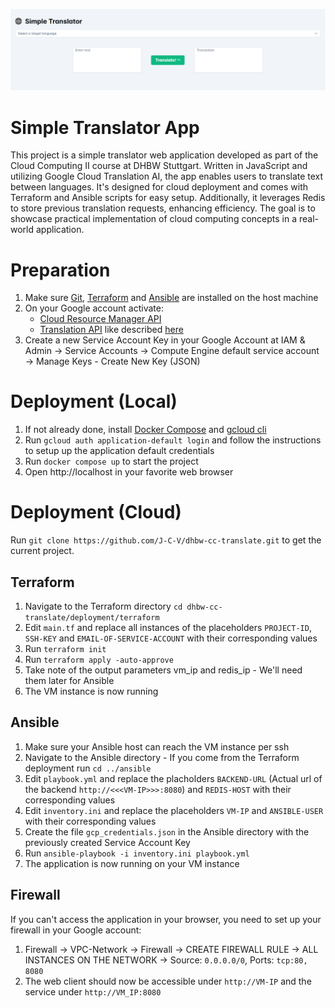 <!--ToDo: Docs-->

![Preview](./docs/preview.png)

# Simple Translator App

This project is a simple translator web application developed as part of the Cloud Computing II course at DHBW Stuttgart. Written in JavaScript and utilizing Google Cloud Translation AI, the app enables users to translate text between languages. It's designed for cloud deployment and comes with Terraform and Ansible scripts for easy setup. Additionally, it leverages Redis to store previous translation requests, enhancing efficiency. The goal is to showcase practical implementation of cloud computing concepts in a real-world application.

# Preparation

1. Make sure [Git](https://git-scm.com/), [Terraform](https://www.terraform.io/) and [Ansible](https://www.ansible.com/) are installed on the host machine
2. On your Google account activate: 
   - [Cloud Resource Manager API](https://console.cloud.google.com/marketplace/product/google/cloudresourcemanager.googleapis.com)
   - [Translation API](https://console.cloud.google.com/marketplace/product/google/translate.googleapis.com) like described [here](https://cloud.google.com/translate/docs/setup)
3. Create a new Service Account Key in your Google Account at IAM & Admin -> Service Accounts -> Compute Engine default service account -> Manage Keys - Create New Key (JSON)

# Deployment (Local)

1. If not already done, install [Docker Compose](https://docs.docker.com/compose/install/) and [gcloud cli](https://cloud.google.com/sdk/docs/install)
2. Run `gcloud auth application-default login` and follow the instructions to setup up the application default credentials
3. Run `docker compose up` to start the project
4. Open http://localhost in your favorite web browser

# Deployment (Cloud)

Run `git clone https://github.com/J-C-V/dhbw-cc-translate.git` to get the current project.

## Terraform

1. Navigate to the Terraform directory `cd dhbw-cc-translate/deployment/terraform`
2. Edit `main.tf` and replace all instances of the placeholders `PROJECT-ID`, `SSH-KEY` and `EMAIL-OF-SERVICE-ACCOUNT` with their corresponding values
3. Run `terraform init`
4. Run `terraform apply -auto-approve`
5. Take note of the output parameters vm_ip and redis_ip - We'll need them later for Ansible
6. The VM instance is now running

## Ansible

1.  Make sure your Ansible host can reach the VM instance per ssh
2.  Navigate to the Ansible directory - If you come from the Terraform deployment run `cd ../ansible`
3.  Edit `playbook.yml` and replace the placholders `BACKEND-URL` (Actual url of the backend `http://<<<VM-IP>>>:8080`) and `REDIS-HOST` with their corresponding values
4. Edit `inventory.ini` and replace the placeholders `VM-IP` and `ANSIBLE-USER` with their corresponding values
5. Create the file `gcp_credentials.json` in the Ansible directory with the previously created Service Account Key
6. Run `ansible-playbook -i inventory.ini playbook.yml`
7. The application is now running on your VM instance

## Firewall

If you can't access the application in your browser, you need to set up your firewall in your Google account:

1. Firewall -> VPC-Network -> Firewall -> CREATE FIREWALL RULE -> ALL INSTANCES ON THE NETWORK -> Source: `0.0.0.0/0`, Ports: `tcp:80, 8080`
2. The web client should now be accessible under `http://VM-IP` and the service under `http://VM_IP:8080`
